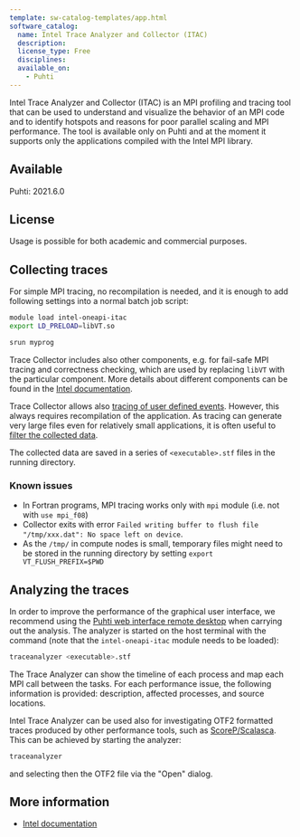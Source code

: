 ```yaml
---
template: sw-catalog-templates/app.html
software_catalog:
  name: Intel Trace Analyzer and Collector (ITAC)
  description:
  license_type: Free
  disciplines:
  available_on:
    - Puhti
---
```


Intel Trace Analyzer and Collector (ITAC) is an MPI profiling and tracing tool
that can be used to understand and visualize the behavior of an MPI code and to
identify hotspots and reasons for poor parallel scaling and MPI performance. 
The tool is available only on Puhti and at the moment it supports only the applications 
compiled with the Intel MPI library.

## Available

Puhti: 2021.6.0

## License

Usage is possible for both academic and commercial purposes.

## Collecting traces

For simple MPI tracing, no recompilation is needed, and it is enough to add following 
settings into a normal batch job script:

```bash
module load intel-oneapi-itac
export LD_PRELOAD=libVT.so

srun myprog
```

Trace Collector includes also other components, e.g. for fail-safe MPI tracing and correctness
checking, which are used by replacing `libVT` with the particular component. More details about
different components can be found in the [Intel documentation](https://www.intel.com/content/www/us/en/docs/trace-analyzer-collector/user-guide-reference/2021-10/introduction.html).

Trace Collector allows also [tracing of user defined events](https://www.intel.com/content/www/us/en/docs/trace-analyzer-collector/user-guide-reference/2021-10/tracing-user-defined-events.html). However, this always requires recompilation of the 
application. As tracing can generate very large files even for relatively small applications,
it is often useful to [filter the collected data](https://www.intel.com/content/www/us/en/docs/trace-analyzer-collector/user-guide-reference/2021-10/filtering-trace-data.html).

The collected data are saved in a series of `<executable>.stf` files in the running directory. 

### Known issues

- In Fortran programs, MPI tracing works only with `mpi` module (i.e. not with `use mpi_f08`)
- Collector exits with error `Failed writing buffer to flush file "/tmp/xxx.dat": No space left on device`.
- As the `/tmp/` in compute nodes is small, temporary files might need to be stored in the running 
  directory by setting `export VT_FLUSH_PREFIX=$PWD`

## Analyzing the traces

In order to improve the performance of the graphical user interface, 
we recommend using the [Puhti web interface remote desktop](../computing/webinterface/desktop.md) when carrying out the analysis. 
The analyzer is started on the host terminal with the command (note that the `intel-oneapi-itac` module needs to be loaded):

```bash
traceanalyzer <executable>.stf
```

The Trace Analyzer can show the timeline of each process and map each MPI
call between the tasks. For each performance issue, the following information
is provided: description, affected processes, and source locations.

Intel Trace Analyzer can be used also for investigating OTF2 formatted traces 
produced by other performance tools, such as [ScoreP/Scalasca](scalasca.md). 
This can be achieved by starting the analyzer:

```bash
traceanalyzer
```

and selecting then the OTF2 file via the "Open" dialog.

## More information

* [Intel documentation](https://www.intel.com/content/www/us/en/developer/tools/oneapi/trace-analyzer-documentation.html)
